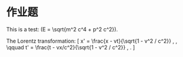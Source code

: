 # 作业题

<style TYPE="text/css">
code.has-jax {font: inherit; font-size: 100%; background: inherit; border: inherit;}
</style>
<script type="text/x-mathjax-config">
MathJax.Hub.Config({
    tex2jax: {
        inlineMath: [['$','$'], ['\\(','\\)']],
        skipTags: ['script', 'noscript', 'style', 'textarea', 'pre'] // removed 'code' entry
    }
});
MathJax.Hub.Queue(function() {
    var all = MathJax.Hub.getAllJax(), i;
    for(i = 0; i < all.length; i += 1) {
        all[i].SourceElement().parentNode.className += ' has-jax';
    }
});
</script>
<script type="text/javascript" src="http://cdn.mathjax.org/mathjax/latest/MathJax.js?config=TeX-AMS-MML_HTMLorMML"></script>

This is a test:  \(E = \sqrt{m^2 c^4 + p^2 c^2}\).

The Lorentz transformation:
\[
  x' = \frac{x - vt}{\sqrt{1 - v^2 / c^2}}
  \, , \qquad
  t' = \frac{t - vx/c^2}{\sqrt{1 - v^2 / c^2}}
  \, .
\]
